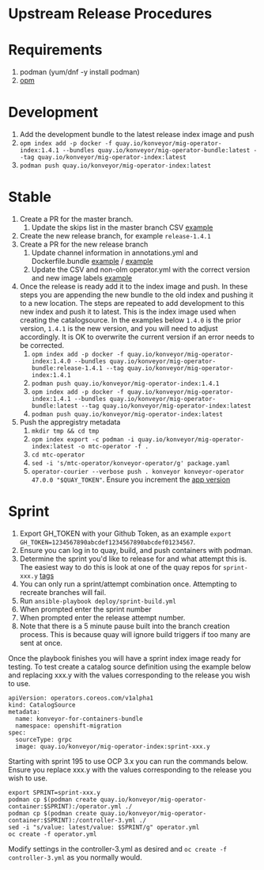 # Upstream Release Procedures
# Requirements
1. podman (yum/dnf -y install podman)
1. [opm](https://github.com/operator-framework/operator-registry)

# Development
1. Add the development bundle to the latest release index image and push
  1. `opm index add -p docker -f quay.io/konveyor/mig-operator-index:1.4.1 --bundles quay.io/konveyor/mig-operator-bundle:latest --tag quay.io/konveyor/mig-operator-index:latest`
  1. `podman push quay.io/konveyor/mig-operator-index:latest`

# Stable
1. Create a PR for the master branch.
   1. Update the skips list in the master branch CSV [example](https://github.com/konveyor/mig-operator/pull/460)
1. Create the new release branch, for example `release-1.4.1`
1. Create a PR for the new release branch
   1. Update channel information in annotations.yml and Dockerfile.bundle [example](https://github.com/konveyor/mig-operator/pull/463) / [example](https://github.com/konveyor/mig-operator/pull/461)
   1. Update the CSV  and non-olm operator.yml with the correct version and new image labels [example](https://github.com/konveyor/mig-operator/pull/461)
1. Once the release is ready add it to the index image and push. In these steps you are appending the new bundle to the old index and pushing it to a new location. The steps are repeated to add development to this new index and push it to latest. This is the index image used when creating the catalogsource. In the examples below `1.4.0` is the prior version, `1.4.1` is the new version, and you will need to adjust accordingly. It is OK to overwrite the current version if an error needs to be corrected.
   1. `opm index add -p docker -f quay.io/konveyor/mig-operator-index:1.4.0 --bundles quay.io/konveyor/mig-operator-bundle:release-1.4.1 --tag quay.io/konveyor/mig-operator-index:1.4.1`
   1. `podman push quay.io/konveyor/mig-operator-index:1.4.1`
   1. `opm index add -p docker -f quay.io/konveyor/mig-operator-index:1.4.1 --bundles quay.io/konveyor/mig-operator-bundle:latest --tag quay.io/konveyor/mig-operator-index:latest`
   1. `podman push quay.io/konveyor/mig-operator-index:latest`
1. Push the appregistry metadata
   1. `mkdir tmp && cd tmp`
   1. `opm index export -c podman -i quay.io/konveyor/mig-operator-index:latest -o mtc-operator -f .`
   1. `cd mtc-operator`
   1. `sed -i 's/mtc-operator/konveyor-operator/g' package.yaml`
   1. `operator-courier --verbose push . konveyor konveyor-operator 47.0.0 "$QUAY_TOKEN"`. Ensure you increment the [app version](https://quay.io/application/konveyor/konveyor-operator)

# Sprint
1. Export GH_TOKEN with your Github Token, as an example `export GH_TOKEN=1234567890abcdef1234567890abcdef01234567`.
1. Ensure you can log in to quay, build, and push containers with podman.
1. Determine the sprint you'd like to release for and what attempt this is. The easiest way to do this is look at one of the quay repos for `sprint-xxx.y` [tags](https://quay.io/repository/konveyor/mig-operator-container?tab=tags)
1. You can only run a sprint/attempt combination once. Attempting to recreate branches will fail.
1. Run `ansible-playbook deploy/sprint-build.yml`
1. When prompted enter the sprint number
1. When prompted enter the release attempt number.
1. Note that there is a 5 minute pause built into the branch creation process. This is because quay will ignore build triggers if too many are sent at once.

Once the playbook finishes you will have a sprint index image ready for testing. To test create a catalog source definition using the example below and replacing xxx.y with the values corresponding to the release you wish to use.
```
apiVersion: operators.coreos.com/v1alpha1
kind: CatalogSource
metadata:
  name: konveyor-for-containers-bundle
  namespace: openshift-migration
spec:
  sourceType: grpc
  image: quay.io/konveyor/mig-operator-index:sprint-xxx.y
```

Starting with sprint 195 to use OCP 3.x you can run the commands below. Ensure you replace xxx.y with the values corresponding to the release you wish to use.
```
export SPRINT=sprint-xxx.y
podman cp $(podman create quay.io/konveyor/mig-operator-container:$SPRINT):/operator.yml ./
podman cp $(podman create quay.io/konveyor/mig-operator-container:$SPRINT):/controller-3.yml ./
sed -i "s/value: latest/value: $SPRINT/g" operator.yml
oc create -f operator.yml
```

Modify settings in the controller-3.yml as desired and `oc create -f controller-3.yml` as you normally would.
